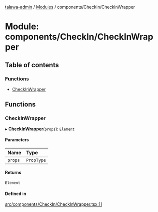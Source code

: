 [talawa-admin](../README.md) / [Modules](../modules.md) / components/CheckIn/CheckInWrapper

# Module: components/CheckIn/CheckInWrapper

## Table of contents

### Functions

- [CheckInWrapper](components_CheckIn_CheckInWrapper.md#checkinwrapper)

## Functions

### CheckInWrapper

▸ **CheckInWrapper**(`props`): `Element`

#### Parameters

| Name | Type |
| :------ | :------ |
| `props` | `PropType` |

#### Returns

`Element`

#### Defined in

[src/components/CheckIn/CheckInWrapper.tsx:11](https://github.com/PalisadoesFoundation/talawa-admin/blob/12d9229/src/components/CheckIn/CheckInWrapper.tsx#L11)
